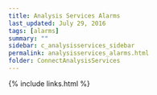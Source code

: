 ```yaml
---
title: Analysis Services Alarms
last_updated: July 29, 2016
tags: [alarms]
summary: ""
sidebar: c_analysisservices_sidebar
permalink: analysisservices_alarms.html
folder: ConnectAnalysisServices
---
```





{% include links.html %}
